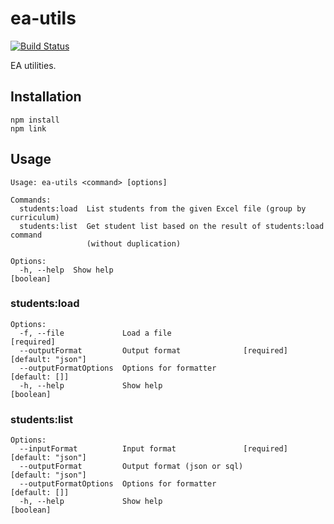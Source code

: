 # ea-utils
[![Build Status](https://travis-ci.org/lujjjh/ea-utils.svg?branch=master)](https://travis-ci.org/lujjjh/ea-utils)

EA utilities.

## Installation
    npm install
    npm link

## Usage
    Usage: ea-utils <command> [options]
    
    Commands:
      students:load  List students from the given Excel file (group by curriculum)
      students:list  Get student list based on the result of students:load command
                     (without duplication)
    
    Options:
      -h, --help  Show help                                                [boolean]

### students:load
    Options:
      -f, --file             Load a file                                  [required]
      --outputFormat         Output format              [required] [default: "json"]
      --outputFormatOptions  Options for formatter                     [default: []]
      -h, --help             Show help                                     [boolean]

### students:list
    Options:
      --inputFormat          Input format               [required] [default: "json"]
      --outputFormat         Output format (json or sql)           [default: "json"]
      --outputFormatOptions  Options for formatter                     [default: []]
      -h, --help             Show help                                     [boolean]
